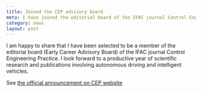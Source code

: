 ```yaml
---
title: Joined the CEP advisory board
meta: I have joined the editorial board of the IFAC journal Control Engineering Practice (CEP)
category: news
layout: post
---
```

I am happy to share that I have been selected to be a member of the editorial board (Early Career Advisory Board) of the IFAC journal Control Engineering Practice. I look forward to a productive year of scientific research and publications involving autonomous driving and intelligent vehicles.

See [the official announcement on CEP website](https://admin1.journals.elsevier.com/media/bxsjgt2f/controlengineeringpracticeeditors.pdf)